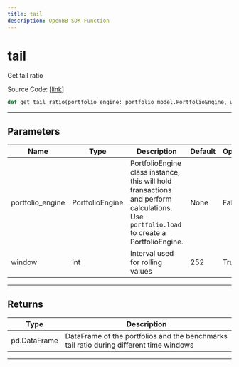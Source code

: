 ```yaml
---
title: tail
description: OpenBB SDK Function
---
```


# tail

Get tail ratio

Source Code: [[link](https://github.com/OpenBB-finance/OpenBBTerminal/tree/main/openbb_terminal/portfolio/portfolio_model.py#L1303)]
```python
def get_tail_ratio(portfolio_engine: portfolio_model.PortfolioEngine, window: int = 252) -> None
```
---
## Parameters
| Name | Type | Description | Default | Optional |
| ---- | ---- | ----------- | ------- | -------- |
| portfolio_engine | PortfolioEngine | PortfolioEngine class instance, this will hold transactions and perform calculations.<br/>Use `portfolio.load` to create a PortfolioEngine. | None | False |
| window | int | Interval used for rolling values | 252 | True |

---
## Returns
| Type | Description |
| ---- | ----------- |
| pd.DataFrame | DataFrame of the portfolios and the benchmarks tail ratio during different time windows |
---
